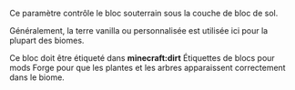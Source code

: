 Ce paramètre contrôle le bloc souterrain sous la couche de bloc de sol.

Généralement, la terre vanilla ou personnalisée est utilisée ici pour la plupart des biomes.

Ce bloc doit être étiqueté dans <b>minecraft:dirt</b> Étiquettes de blocs pour mods Forge pour que les plantes et les arbres apparaissent correctement dans le biome.